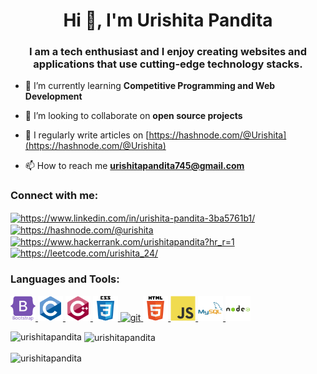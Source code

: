 <h1 align="center">Hi 👋, I'm Urishita Pandita</h1>
<h3 align="center">I am a tech enthusiast and I enjoy creating websites and applications that use cutting-edge technology stacks.</h3>

- 🌱 I’m currently learning **Competitive Programming and Web Development**

- 👯 I’m looking to collaborate on **open source projects**

- 📝 I regularly write articles on [https://hashnode.com/@Urishita](https://hashnode.com/@Urishita)

- 📫 How to reach me **urishitapandita745@gmail.com**

<h3 align="left">Connect with me:</h3>
<p align="left">
<a href="https://www.linkedin.com/in/urishita-pandita-3ba5761b1/" target="blank"><img align="center" src="https://raw.githubusercontent.com/rahuldkjain/github-profile-readme-generator/master/src/images/icons/Social/linked-in-alt.svg" alt="https://www.linkedin.com/in/urishita-pandita-3ba5761b1/" height="30" width="40" /></a>
<a href="https://hashnode.com/https://hashnode.com/@urishita" target="blank"><img align="center" src="https://raw.githubusercontent.com/rahuldkjain/github-profile-readme-generator/master/src/images/icons/Social/hashnode.svg" alt="https://hashnode.com/@urishita" height="30" width="40" /></a>
<a href="https://www.hackerrank.com/https://www.hackerrank.com/urishitapandita?hr_r=1" target="blank"><img align="center" src="https://raw.githubusercontent.com/rahuldkjain/github-profile-readme-generator/master/src/images/icons/Social/hackerrank.svg" alt="https://www.hackerrank.com/urishitapandita?hr_r=1" height="30" width="40" /></a>
<a href="https://www.leetcode.com/https://leetcode.com/urishita_24/" target="blank"><img align="center" src="https://raw.githubusercontent.com/rahuldkjain/github-profile-readme-generator/master/src/images/icons/Social/leet-code.svg" alt="https://leetcode.com/urishita_24/" height="30" width="40" /></a>
</p>

<h3 align="left">Languages and Tools:</h3>
<p align="left"> <a href="https://getbootstrap.com" target="_blank" rel="noreferrer"> <img src="https://raw.githubusercontent.com/devicons/devicon/master/icons/bootstrap/bootstrap-plain-wordmark.svg" alt="bootstrap" width="40" height="40"/> </a> <a href="https://www.cprogramming.com/" target="_blank" rel="noreferrer"> <img src="https://raw.githubusercontent.com/devicons/devicon/master/icons/c/c-original.svg" alt="c" width="40" height="40"/> </a> <a href="https://www.w3schools.com/cpp/" target="_blank" rel="noreferrer"> <img src="https://raw.githubusercontent.com/devicons/devicon/master/icons/cplusplus/cplusplus-original.svg" alt="cplusplus" width="40" height="40"/> </a> <a href="https://www.w3schools.com/css/" target="_blank" rel="noreferrer"> <img src="https://raw.githubusercontent.com/devicons/devicon/master/icons/css3/css3-original-wordmark.svg" alt="css3" width="40" height="40"/> </a> <a href="https://git-scm.com/" target="_blank" rel="noreferrer"> <img src="https://www.vectorlogo.zone/logos/git-scm/git-scm-icon.svg" alt="git" width="40" height="40"/> </a> <a href="https://www.w3.org/html/" target="_blank" rel="noreferrer"> <img src="https://raw.githubusercontent.com/devicons/devicon/master/icons/html5/html5-original-wordmark.svg" alt="html5" width="40" height="40"/> </a> <a href="https://developer.mozilla.org/en-US/docs/Web/JavaScript" target="_blank" rel="noreferrer"> <img src="https://raw.githubusercontent.com/devicons/devicon/master/icons/javascript/javascript-original.svg" alt="javascript" width="40" height="40"/> </a> <a href="https://www.mysql.com/" target="_blank" rel="noreferrer"> <img src="https://raw.githubusercontent.com/devicons/devicon/master/icons/mysql/mysql-original-wordmark.svg" alt="mysql" width="40" height="40"/> </a> <a href="https://nodejs.org" target="_blank" rel="noreferrer"> <img src="https://raw.githubusercontent.com/devicons/devicon/master/icons/nodejs/nodejs-original-wordmark.svg" alt="nodejs" width="40" height="40"/> </a> </p>

<p><img align="left" src="https://github-readme-stats.vercel.app/api/top-langs?username=urishitapandita&show_icons=true&locale=en&layout=compact" alt="urishitapandita" /></p>

<p>&nbsp;<img align="center" src="https://github-readme-stats.vercel.app/api?username=urishitapandita&show_icons=true&locale=en" alt="urishitapandita" /></p>

<p><img align="center" src="https://github-readme-streak-stats.herokuapp.com/?user=urishitapandita&" alt="urishitapandita" /></p>


